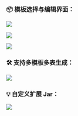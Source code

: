 ### 📦 模板选择与编辑界面：

![](https://images.brucege.com//EasyCodePlus1.png)

![](https://images.brucege.com//EasyCodePlus2.png)

![](https://images.brucege.com//EasyCodePlus4模板共享和代码提示.png)


### 🛠️ 支持多模板多表生成：

![](https://images.brucege.com//EasyCodePlus3.png)

### 💡 自定义扩展 Jar：

![](https://images.brucege.com//useExternalJarFile.png)
